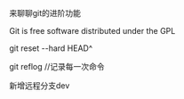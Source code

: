 来聊聊git的进阶功能

Git is free software distributed under the GPL

git reset --hard HEAD^

git reflog //记录每一次命令

新增远程分支dev
